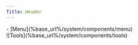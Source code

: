 ```yaml
---
Title: Header
---
```


<div class="header column span-24 last">
  <div class="menu column span-24 last">- [Menu](%base_url%/system/components/menu)</div>
  <div class="breadcrumb footnote column span-24 right last"></div>
  <div class="tool column span-24 last">![Tools](%base_url%/system/components/tools)</div>
</div>
